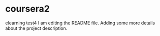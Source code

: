# coursera2
elearning test4
I am editing the README file. Adding some more details about the project description.
